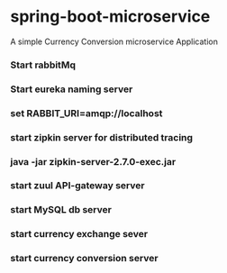 # spring-boot-microservice
A simple Currency Conversion microservice Application

### Start rabbitMq
### Start eureka naming server
### set RABBIT_URI=amqp://localhost
### start zipkin server for distributed tracing
### java -jar zipkin-server-2.7.0-exec.jar
### start zuul API-gateway server
### start MySQL db server 
### start currency exchange sever 
### start currency conversion server  

